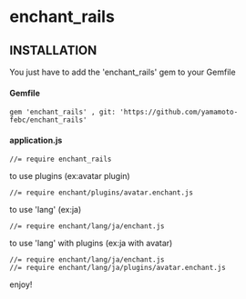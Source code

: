 enchant_rails
===================

## INSTALLATION

You just have to add the 'enchant_rails' gem to your Gemfile

#### Gemfile

    gem 'enchant_rails' , git: 'https://github.com/yamamoto-febc/enchant_rails'

#### application.js 

    //= require enchant_rails

to use plugins (ex:avatar plugin)

    //= require enchant/plugins/avatar.enchant.js

to use 'lang' (ex:ja)

    //= require enchant/lang/ja/enchant.js

to use 'lang' with plugins (ex:ja with avatar)

    //= require enchant/lang/ja/enchant.js
    //= require enchant/lang/ja/plugins/avatar.enchant.js


enjoy!
